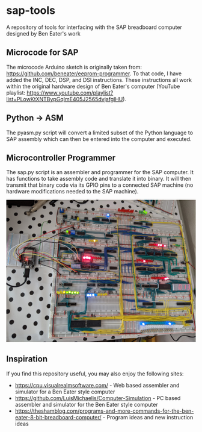 # sap-tools
A repository of tools for interfacing with the SAP breadboard computer designed by Ben Eater's work

## Microcode for SAP
The microcode Arduino sketch is originally taken from: https://github.com/beneater/eeprom-programmer.
To that code, I have added the INC, DEC, DSP, and DSI instructions. These instructions all work within
the original hardware design of Ben Eater's computer (YouTube playlist: https://www.youtube.com/playlist?list=PLowKtXNTBypGqImE405J2565dvjafglHU).

## Python -> ASM
The pyasm.py script will convert a limited subset of the Python language to SAP assembly which can then
be entered into the computer and executed.

## Microcontroller Programmer
The sap.py script is an assembler and programmer for the SAP computer. It has functions to take assembly
code and translate it into binary. It will then transmit that binary code via its GPIO pins to a connected
SAP machine (no hardware modifications needed to the SAP machine).

![ESP32 Connected to the Ben Eater SAP Computer](micro_sap.jpg?raw=true "ESP32 Connected to the Ben Eater SAP Computer")

## Inspiration
If you find this repository useful, you may also enjoy the following sites:

* https://cpu.visualrealmsoftware.com/ - Web based assembler and simulator for a Ben Eater style computer
* https://github.com/LuisMichaelis/Computer-Simulation - PC based assembler and simulator for the Ben Eater style computer
* https://theshamblog.com/programs-and-more-commands-for-the-ben-eater-8-bit-breadboard-computer/ - Program ideas and new instruction ideas
